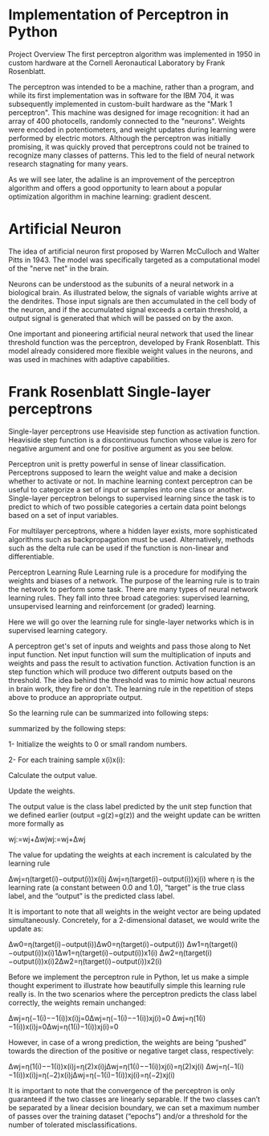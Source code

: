 
  
# Implementation of Perceptron in Python
Project Overview
The first perceptron algorithm was implemented in 1950 in custom hardware at the Cornell Aeronautical Laboratory by Frank Rosenblatt.

The perceptron was intended to be a machine, rather than a program, and while its first implementation was in software for the IBM 704, it was subsequently implemented in custom-built hardware as the "Mark 1 perceptron". This machine was designed for image recognition: it had an array of 400 photocells, randomly connected to the "neurons". Weights were encoded in potentiometers, and weight updates during learning were performed by electric motors. Although the perceptron was initially promising, it was quickly proved that perceptrons could not be trained to recognize many classes of patterns. This led to the field of neural network research stagnating for many years.

As we will see later, the adaline is an improvement of the perceptron algorithm and offers a good opportunity to learn about a popular optimization algorithm in machine learning: gradient descent.

# Artificial Neuron
The idea of artificial neuron first proposed by Warren McCulloch and Walter Pitts in 1943. The model was specifically targeted as a computational model of the "nerve net" in the brain.

Neurons can be understood as the subunits of a neural network in a biological brain. As illustrated below, the signals of variable wights arrive at the dendrites. Those input signals are then accumulated in the cell body of the neuron, and if the accumulated signal exceeds a certain threshold, a output signal is generated that which will be passed on by the axon.



One important and pioneering artificial neural network that used the linear threshold function was the perceptron, developed by Frank Rosenblatt. This model already considered more flexible weight values in the neurons, and was used in machines with adaptive capabilities.

# Frank Rosenblatt Single-layer perceptrons
Single-layer perceptrons use Heaviside step function as activation function. Heaviside step function is a discontinuous function whose value is zero for negative argument and one for positive argument as you see below.


Perceptron unit is pretty powerful in sense of linear classification. Perceptrons supposed to learn the weight value and make a decision whether to activate or not. In machine learning context perceptron can be useful to categorize a set of input or samples into one class or another. Single-layer perceptron belongs to supervised learning since the task is to predict to which of two possible categories a certain data point belongs based on a set of input variables.



For multilayer perceptrons, where a hidden layer exists, more sophisticated algorithms such as backpropagation must be used. Alternatively, methods such as the delta rule can be used if the function is non-linear and differentiable.

Perceptron Learning Rule
Learning rule is a procedure for modifying the weights and biases of a network. The purpose of the learning rule is to train the network to perform some task. There are many types of neural network learning rules. They fall into three broad categories: supervised learning, unsupervised learning and reinforcement (or graded) learning.

Here we will go over the learning rule for single-layer networks which is in supervised learning category.



A perceptron get's set of inputs and weights and pass those along to Net input function. Net input function will sum the multiplication of inputs and weights and pass the result to activation function. Activation function is an step function which will produce two different outputs based on the threshold. The idea behind the threshold was to mimic how actual neurons in brain work, they fire or don't. The learning rule in the repetition of steps above to produce an appropriate output.

So the learning rule can be summarized into following steps:

summarized by the following steps:

1- Initialize the weights to 0 or small random numbers.

2- For each training sample x(i)x(i):

Calculate the output value.

Update the weights.

The output value is the class label predicted by the unit step function that we defined earlier (output =g(z)=g(z)) and the weight update can be written more formally as

wj:=wj+Δwjwj:=wj+Δwj

The value for updating the weights at each increment is calculated by the learning rule

Δwj=η(target(i)−output(i))x(i)j
Δwj=η(target(i)−output(i))xj(i)
where η is the learning rate (a constant between 0.0 and 1.0), “target” is the true class label, and the “output” is the predicted class label.

It is important to note that all weights in the weight vector are being updated simultaneously. Concretely, for a 2-dimensional dataset, we would write the update as:

Δw0=η(target(i)−output(i))Δw0=η(target(i)−output(i))
Δw1=η(target(i)−output(i))x(i)1Δw1=η(target(i)−output(i))x1(i)
Δw2=η(target(i)−output(i))x(i)2Δw2=η(target(i)−output(i))x2(i)

Before we implement the perceptron rule in Python, let us make a simple thought experiment to illustrate how beautifully simple this learning rule really is. In the two scenarios where the perceptron predicts the class label correctly, the weights remain unchanged:

Δwj=η(−1(i)−−1(i))x(i)j=0Δwj=η(−1(i)−−1(i))xj(i)=0
Δwj=η(1(i)−1(i))x(i)j=0Δwj=η(1(i)−1(i))xj(i)=0

However, in case of a wrong prediction, the weights are being “pushed” towards the direction of the positive or negative target class, respectively:

Δwj=η(1(i)−−1(i))x(i)j=η(2)x(i)jΔwj=η(1(i)−−1(i))xj(i)=η(2)xj(i)
Δwj=η(−1(i)−1(i))x(i)j=η(−2)x(i)jΔwj=η(−1(i)−1(i))xj(i)=η(−2)xj(i)

It is important to note that the convergence of the perceptron is only guaranteed if the two classes are linearly separable. If the two classes can’t be separated by a linear decision boundary, we can set a maximum number of passes over the training dataset (“epochs”) and/or a threshold for the number of tolerated misclassifications.


